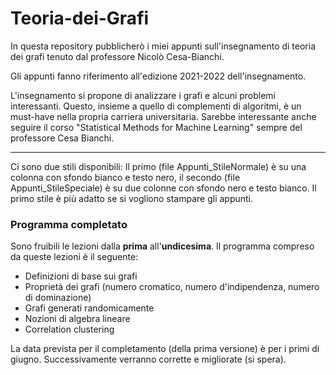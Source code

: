 # Teoria-dei-Grafi
In questa repository pubblicherò i miei appunti sull'insegnamento di teoria dei grafi tenuto dal professore Nicolò Cesa-Bianchi. 

Gli appunti fanno riferimento all'edizione 2021-2022 dell'insegnamento. 

L'insegnamento si propone di analizzare i grafi e alcuni problemi interessanti. Questo, insieme a quello di complementi di algoritmi, è un must-have nella propria carriera universitaria. Sarebbe interessante anche seguire il corso "Statistical Methods for Machine Learning" sempre del professore Cesa Bianchi. 

--- 
Ci sono due stili disponibili: Il primo (file  Appunti_StileNormale) è su una colonna con sfondo bianco e testo nero, il secondo (file Appunti_StileSpeciale) è su due colonne con sfondo nero e testo bianco. Il primo stile è più adatto se si vogliono stampare gli appunti.

### Programma completato

Sono fruibili le lezioni dalla **prima** all'**undicesima**. Il programma compreso da queste lezioni è il seguente:

- Definizioni di base sui grafi
- Proprietà dei grafi (numero cromatico, numero d'indipendenza, numero di dominazione)
- Grafi generati randomicamente
- Nozioni di algebra lineare
- Correlation clustering

La data prevista per il completamento (della prima versione) è per i primi di giugno. Successivamente verranno corrette e migliorate (si spera).
